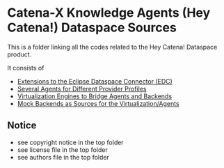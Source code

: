 # Catena-X Knowledge Agents (Hey Catena!) Dataspace Sources

This is a folder linking all the codes related to the Hey Catena! Dataspace product.

It consists of

- [Extensions to the Eclipse Dataspace Connector (EDC)](edc)
- [Several Agents for Different Provider Profiles](agents)
- [Virtualization Engines to Bridge Agents and Backends](virtualize)
- [Mock Backends as Sources for the Virtualization/Agents](mock)

## Notice

* see copyright notice in the top folder
* see license file in the top folder
* see authors file in the top folder





